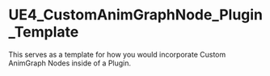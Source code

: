 # UE4_CustomAnimGraphNode_Plugin_Template
This serves as a template for how you would incorporate Custom AnimGraph Nodes inside of a Plugin.
